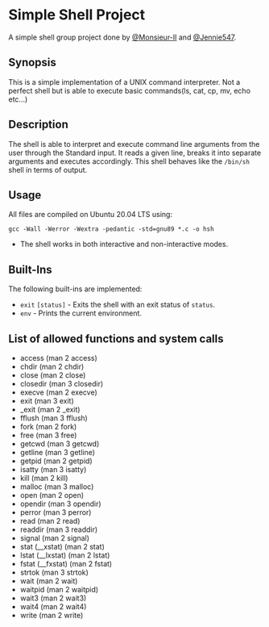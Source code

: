 # Simple Shell Project

A simple shell group project done by [@Monsieur-II](https://github.com/Monsieur-II) and [@Jennie547](https://github.com/Jennie547).

## Synopsis

This is a simple implementation of a UNIX command interpreter.
Not a perfect shell but is able to execute basic commands(ls, cat, cp, mv, echo etc...)

## Description

The shell is able to interpret and execute command line arguments from the user through the Standard input. It reads a given line, breaks it into separate arguments and executes accordingly. This shell behaves like the `/bin/sh` shell in terms of output.

## Usage

All files are compiled on Ubuntu 20.04 LTS using:

```
gcc -Wall -Werror -Wextra -pedantic -std=gnu89 *.c -o hsh
```

-   The shell works in both interactive and non-interactive modes.

## Built-Ins

The following built-ins are implemented:

-   `exit` `[status]` - Exits the shell with an exit status of `status`.
-   `env` - Prints the current environment.

## List of allowed functions and system calls

-   access (man 2 access)
-   chdir (man 2 chdir)
-   close (man 2 close)
-   closedir (man 3 closedir)
-   execve (man 2 execve)
-   exit (man 3 exit)
-   \_exit (man 2 \_exit)
-   fflush (man 3 fflush)
-   fork (man 2 fork)
-   free (man 3 free)
-   getcwd (man 3 getcwd)
-   getline (man 3 getline)
-   getpid (man 2 getpid)
-   isatty (man 3 isatty)
-   kill (man 2 kill)
-   malloc (man 3 malloc)
-   open (man 2 open)
-   opendir (man 3 opendir)
-   perror (man 3 perror)
-   read (man 2 read)
-   readdir (man 3 readdir)
-   signal (man 2 signal)
-   stat (\_\_xstat) (man 2 stat)
-   lstat (\_\_lxstat) (man 2 lstat)
-   fstat (\_\_fxstat) (man 2 fstat)
-   strtok (man 3 strtok)
-   wait (man 2 wait)
-   waitpid (man 2 waitpid)
-   wait3 (man 2 wait3)
-   wait4 (man 2 wait4)
-   write (man 2 write)
